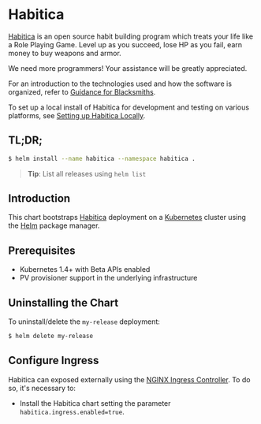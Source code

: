 
# Habitica
[Habitica](https://habitica.com) is an open source habit building program which treats your life like a Role Playing Game. Level up as you succeed, lose HP as you fail, earn money to buy weapons and armor.

We need more programmers! Your assistance will be greatly appreciated.

For an introduction to the technologies used and how the software is organized, refer to [Guidance for Blacksmiths](http://habitica.fandom.com/wiki/Guidance_for_Blacksmiths).

To set up a local install of Habitica for development and testing on various platforms, see [Setting up Habitica Locally](http://habitica.fandom.com/wiki/Setting_up_Habitica_Locally).

## TL;DR;
```bash
$ helm install --name habitica --namespace habitica .
```

> **Tip**: List all releases using `helm list`
## Introduction
This chart bootstraps [Habitica](https://github.com/HabitRPG/habitica) deployment on a [Kubernetes](http://kubernetes.io) cluster using the [Helm](https://helm.sh) package manager.

## Prerequisites

- Kubernetes 1.4+ with Beta APIs enabled
- PV provisioner support in the underlying infrastructure

## Uninstalling the Chart

To uninstall/delete the `my-release` deployment:

```bash
$ helm delete my-release
```

## Configure Ingress
Habitica can exposed externally using the [NGINX Ingress Controller](https://github.com/kubernetes/ingress-nginx). To do so, it's necessary to:

- Install the Habitica chart setting the parameter `habitica.ingress.enabled=true`.

